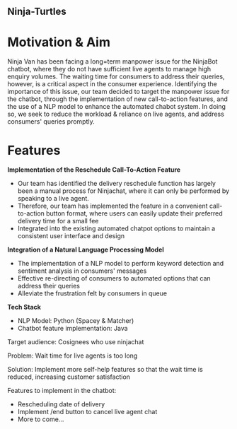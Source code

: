 ## Ninja-Turtles

# Motivation & Aim
Ninja Van has been facing a long=term manpower issue for the NinjaBot chatbot, where they do not have sufficient live agents to manage high enquiry volumes. The waiting time for consumers to address their queries, however, is a critical aspect in the consumer experience. Identifying the importance of this issue, our team decided to target the manpower issue for the chatbot, through the implementation of new call-to-action features, and the use of a NLP model to enhance the automated chabot system.
In doing so, we seek to reduce the workload & reliance on live agents, and address consumers' queries promptly.

# Features
**Implementation of the Reschedule Call-To-Action Feature**
* Our team has identified the delivery reschedule function has largely been a manual process for Ninjachat, where it can only be performed by speaking to a live agent.
* Therefore, our team has implemented the feature in a convenient call-to-action button format, where users can easily update their preferred delivery time for a small fee
* Integrated into the existing automated chatpot options to maintain a consistent user interface and design

**Integration of a Natural Language Processing Model**
* The implementation of a NLP model to perform keyword detection and sentiment analysis in consumers' messages
* Effective re-directing of consumers to automated options that can address their queries
* Alleviate the frustration felt by consumers in queue

**Tech Stack**
* NLP Model: Python (Spacey & Matcher)
* Chatbot feature implementation: Java


Target audience: Cosignees who use ninjachat

Problem: Wait time for live agents is too long

Solution: Implement more self-help features so that the wait time is reduced, increasing customer satisfaction

Features to implement in the chatbot:
- Rescheduling date of delivery
- Implement /end button to cancel live agent chat
- More to come...
